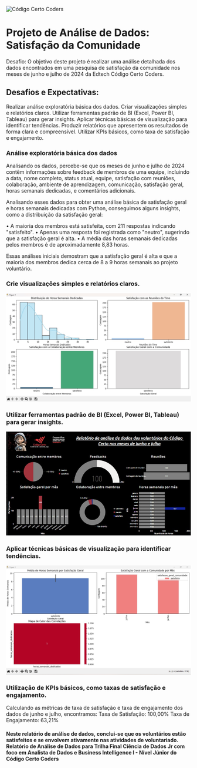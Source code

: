 ![Código Certo Coders](https://i.imgur.com/MAyFXGV.jpg)

# Projeto de Análise de Dados: Satisfação da Comunidade

Desafio: O objetivo deste projeto é realizar uma análise detalhada dos dados encontrados em uma pesquisa de satisfação da comunidade nos meses de junho e julho de 2024 da Edtech Código Certo Coders.

## Desafios e Expectativas:
Realizar análise exploratória básica dos dados.
Criar visualizações simples e relatórios claros.
Utilizar ferramentas padrão de BI (Excel, Power BI, Tableau) para gerar insights.
Aplicar técnicas básicas de visualização para identificar tendências.
Produzir relatórios que apresentem os resultados de forma clara e compreensível.
Utilizar KPIs básicos, como taxa de satisfação e engajamento.

### Análise exploratória básica dos dados

Analisando os dados, percebe-se que os meses de junho e julho de 2024 contêm informações sobre feedback de membros de uma equipe, incluindo a data, nome completo, status atual, equipe, satisfação com reuniões, colaboração, ambiente de aprendizagem, comunicação, satisfação geral, horas semanais dedicadas, e comentários adicionais.

Analisando esses dados para obter uma análise básica de satisfação geral e horas semanais dedicadas com Python, conseguimos alguns insights, como a distribuição da satisfação geral:

•	A maioria dos membros está satisfeita, com 211 respostas indicando "satisfeito".
•	Apenas uma resposta foi registrada como "neutro", sugerindo que a satisfação geral é alta.
•	A média das horas semanais dedicadas pelos membros é de aproximadamente 8,83 horas.

Essas análises iniciais demostram que a satisfação geral é alta e que a maioria dos membros dedica cerca de 8 a 9 horas semanais ao projeto voluntário. 

### Crie visualizações simples e relatórios claros.

  <img src="Gráficos1" >

### Utilizar ferramentas padrão de BI (Excel, Power BI, Tableau) para gerar insights.

  <img src="Visualização power bi.jpg" >

### Aplicar técnicas básicas de visualização para identificar tendências.

  <img src="Gráficos2" > 

### Utilização de KPIs básicos, como taxas de satisfação e engajamento.

Calculando as métricas de taxa de satisfação e taxa de engajamento dos dados de junho e julho, encontramos:
Taxa de Satisfação: 100,00%
Taxa de Engajamento: 63,21%

#### Neste relatório de análise de dados, conclui-se que os voluntários estão satisfeitos e se envolvem ativamente nas atividades de voluntariado. Relatório de Análise de Dados para Trilha Final Ciência de Dados Jr com foco em Analista de Dados e Business Intelligence I - Nível Júnior do Código Certo Coders

